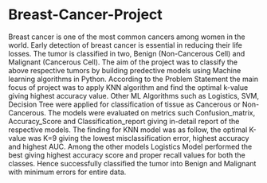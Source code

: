 # Breast-Cancer-Project
Breast cancer is one of the most common cancers among women in the world. Early detection of breast cancer is essential in reducing their life losses.
The tumor is classified in two, Benign (Non-Cancerous Cell) and Malignant (Cancerous Cell).
The aim of the project was to classify the above respective tumors by building predective models using Machine learning algorithms in Python. 
According to the Problem Statement the main focus of project was to apply KNN algorithm and find the optimal k-value giving highest accuracy value.
Other ML Algorithms such as Logistics, SVM, Decision Tree were applied for classification of tissue as Cancerous or Non-Cancerous.
The models were evaluated on metrics such Confusion_matrix, Accuracy_Score and Classification_report giving in-detail report of the respective models.
The finding for KNN model was as follow, the optimal K-value was K=9 giving the lowest misclassification error, highest accuracy and highest AUC.
Among the other models Logistics Model performed the best giving highest accuracy score and proper recall values for both the classes.
Hence successfully classified the tumor into Benign and Malignant with minimum errors for entire data.
